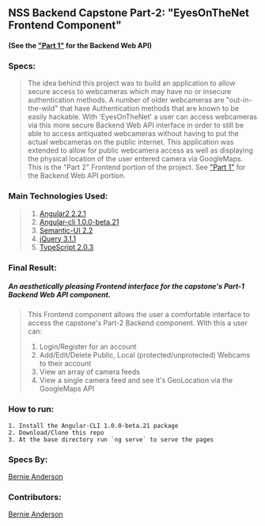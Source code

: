 ## NSS Backend Capstone Part-2: "EyesOnTheNet Frontend Component"
#### (See the <a href="https://github.com/bernardanderson/EyesOnTheNet_Backend_NSS_BackendCapstone">"Part 1"</a> for the Backend Web API)
 

### Specs:
> The idea behind this project was to build an application to allow secure access to webcameras which may have no or insecure authentication methods. A number of older webcameras are "out-in-the-wild" that have Authentication methods that are known to be easily hackable.  With 'EyesOnTheNet' a user can access webcameras via this more secure Backend Web API interface in order to still be able to access antiquated webcameras without having to put the actual webcameras on the public internet. This application was extended to allow for public webcamera access as well as displaying the physical location of the user entered camera via GoogleMaps. 
> This is the "Part 2" Frontend portion of the project. See <a href="https://github.com/bernardanderson/EyesOnTheNet_Backend_NSS_BackendCapstone">"Part 1"</a> for the Backend Web API portion.


### Main Technologies Used:
> 1. [Angular2 2.2.1](https://angular.io/)  
> 1. [Angular-cli 1.0.0-beta.21](https://github.com/angular/angular-cli)  
> 1. [Semantic-UI 2.2](http://semantic-ui.com/)
> 1. [jQuery 3.1.1](https://jquery.com/)  
> 1. [TypeScript 2.0.3](https://www.typescriptlang.org/)   


### Final Result:
##### An aesthetically pleasing Frontend interface for the capstone's Part-1 Backend Web API component.

> This Frontend component allows the user a comfortable interface to access the capstone's Part-2 Backend component.
> With this a user can:
> 1. Login/Register for an account  
> 2. Add/Edit/Delete Public, Local (protected/unprotected) Webcams to their account  
> 3. View an array of camera feeds  
> 4. View a single camera feed and see it's GeoLocation via the GoogleMaps API   

### How to run:
```
1. Install the Angular-CLI 1.0.0-beta.21 package
2. Download/Clone this repo  
3. At the base directory run `ng serve` to serve the pages  
```

### Specs By:
[Bernie Anderson](https://github.com/bernardanderson) 

### Contributors:
[Bernie Anderson](https://github.com/bernardanderson) 
